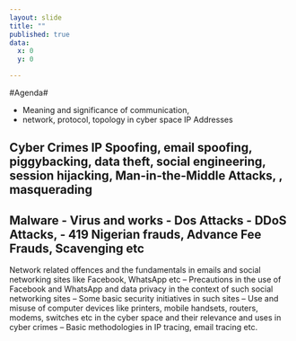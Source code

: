 ```yaml
---
layout: slide
title: ""
published: true
data:
  x: 0
  y: 0

---
```

#Agenda#

  +  Meaning and significance of communication, 
  + network, protocol, topology in cyber space IP Addresses 
## Cyber Crimes IP Spoofing, email spoofing, piggybacking, data theft, social engineering, session hijacking,  Man-in-the-Middle Attacks,   , masquerading
## Malware - Virus and works - Dos Attacks - DDoS Attacks, - 419 Nigerian frauds, Advance Fee Frauds, Scavenging etc
Network related offences and the fundamentals in emails and social networking sites like Facebook, WhatsApp etc – Precautions in the use of Facebook and WhatsApp and data privacy in the context of such social networking sites – Some basic security initiatives in such sites –  Use and misuse of computer devices like printers, mobile handsets, routers, modems, switches etc in the cyber space and their relevance and uses in cyber crimes – Basic methodologies in IP tracing, email tracing etc.

